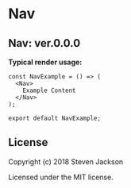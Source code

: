Nav
================
Nav: ver.0.0.0 
---
**Typical render usage:**

```
const NavExample = () => (
  <Nav>
    Example Content
  </Nav>
);

export default NavExample;
```

## License
Copyright (c) 2018 Steven Jackson

Licensed under the MIT license.
